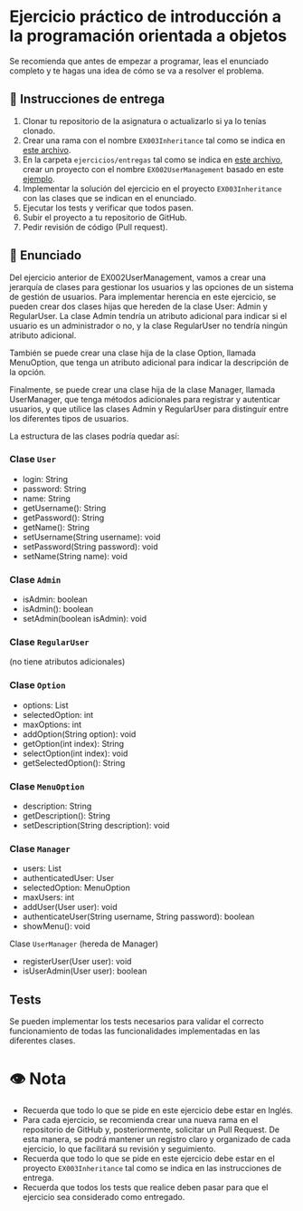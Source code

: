 # Ejercicio práctico de introducción a la programación orientada a objetos

Se recomienda que antes de empezar a programar, leas el enunciado completo y te hagas una idea de cómo se va a resolver el problema.

## 📝 Instrucciones de entrega

1. Clonar tu repositorio de la asignatura o actualizarlo si ya lo tenías clonado.
2. Crear una rama con el nombre `EX003Inheritance` tal como se indica en [este archivo](./entregas/readme.md).
3. En la carpeta `ejercicios/entregas` tal como se indica en [este archivo](./entregas/readme.md), crear un proyecto con el nombre `EX002UserManagement` basado en este [ejemplo](../temario/EX001PooStudent).
4. Implementar la solución del ejercicio en el proyecto `EX003Inheritance` con las clases que se indican en el enunciado.
5. Ejecutar los tests y verificar que todos pasen.
6. Subir el proyecto a tu repositorio de GitHub.
7. Pedir revisión de código (Pull request).

## 🧠 Enunciado
Del ejercicio anterior de EX002UserManagement, vamos a crear una jerarquía de clases para gestionar los usuarios y las opciones de un sistema de gestión de usuarios.
Para implementar herencia en este ejercicio, se pueden crear dos clases hijas que hereden de la clase User: Admin y RegularUser. La clase Admin tendría un atributo adicional para indicar si el usuario es un administrador o no, y la clase RegularUser no tendría ningún atributo adicional.

También se puede crear una clase hija de la clase Option, llamada MenuOption, que tenga un atributo adicional para indicar la descripción de la opción.

Finalmente, se puede crear una clase hija de la clase Manager, llamada UserManager, que tenga métodos adicionales para registrar y autenticar usuarios, y que utilice las clases Admin y RegularUser para distinguir entre los diferentes tipos de usuarios.

La estructura de las clases podría quedar así:

###  Clase `User`

- login: String
- password: String
- name: String
- getUsername(): String
- getPassword(): String
- getName(): String
- setUsername(String username): void
- setPassword(String password): void
- setName(String name): void

### Clase `Admin`

- isAdmin: boolean
- isAdmin(): boolean
- setAdmin(boolean isAdmin): void

### Clase `RegularUser`
(no tiene atributos adicionales)

### Clase `Option`

- options: List<String>
- selectedOption: int
- maxOptions: int
- addOption(String option): void
- getOption(int index): String
- selectOption(int index): void
- getSelectedOption(): String

### Clase `MenuOption`

- description: String
- getDescription(): String
- setDescription(String description): void

### Clase `Manager`

- users: List<User>
- authenticatedUser: User
- selectedOption: MenuOption
- maxUsers: int
- addUser(User user): void
- authenticateUser(String username, String password): boolean
- showMenu(): void

Clase `UserManager` (hereda de Manager)

- registerUser(User user): void
- isUserAdmin(User user): boolean

## Tests
Se pueden implementar los tests necesarios para validar el correcto funcionamiento de todas las funcionalidades implementadas en las diferentes clases.

# 👁️ Nota
- Recuerda que todo lo que se pide en este ejercicio debe estar en Inglés.
- Para cada ejercicio, se recomienda crear una nueva rama en el repositorio de GitHub y, posteriormente, 
solicitar un Pull Request. De esta manera, se podrá mantener un registro claro y organizado de cada ejercicio, lo que facilitará su revisión y seguimiento.
- Recuerda que todo lo que se pide en este ejercicio debe estar en el proyecto `EX003Inheritance` tal como se indica en las instrucciones de entrega.
- Recuerda que todos los tests que realice deben pasar para que el ejercicio sea considerado como entregado.
